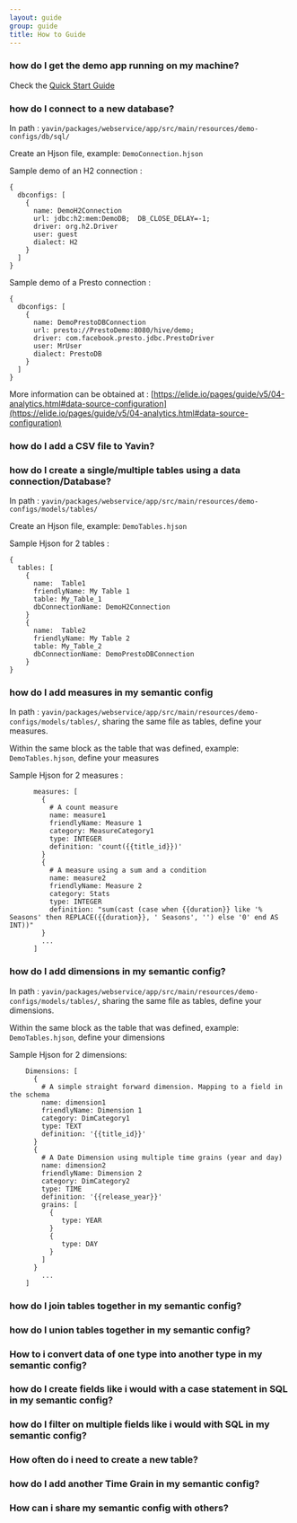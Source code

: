 ```yaml
---
layout: guide
group: guide
title: How to Guide
---
```


### how do I get the demo app running on my machine?

Check the [Quick Start Guide](https://yavin.dev/pages/guide/02-start.html)

### how do I connect to a new database?

In path : ```yavin/packages/webservice/app/src/main/resources/demo-configs/db/sql/```

Create an Hjson file, example: ```DemoConnection.hjson```

Sample demo of an H2 connection :
```
{
  dbconfigs: [
    {
      name: DemoH2Connection
      url: jdbc:h2:mem:DemoDB;  DB_CLOSE_DELAY=-1;
      driver: org.h2.Driver
      user: guest
      dialect: H2
    }
  ]
}

```
Sample demo of a Presto connection :  
```
{
  dbconfigs: [
    {
      name: DemoPrestoDBConnection
      url: presto://PrestoDemo:8080/hive/demo;
      driver: com.facebook.presto.jdbc.PrestoDriver
      user: MrUser
      dialect: PrestoDB
    }
  ]
}

```
More information can be obtained at : [https://elide.io/pages/guide/v5/04-analytics.html#data-source-configuration](https://elide.io/pages/guide/v5/04-analytics.html#data-source-configuration)


### how do I add a CSV file to Yavin?


### how do I create a single/multiple tables using a data connection/Database?

In path : ```yavin/packages/webservice/app/src/main/resources/demo-configs/models/tables/```

Create an Hjson file, example: ```DemoTables.hjson```

Sample Hjson for 2 tables :

```
{
  tables: [
    {
      name:  Table1
      friendlyName: My Table 1
      table: My_Table_1
      dbConnectionName: DemoH2Connection
    }
    {
      name:  Table2
      friendlyName: My Table 2
      table: My_Table_2
      dbConnectionName: DemoPrestoDBConnection
    }      
}

```

### how do I add measures in my semantic config

In path : ```yavin/packages/webservice/app/src/main/resources/demo-configs/models/tables/```, sharing the same file as tables, define your measures.

Within the same block as the table that was defined, example: ```DemoTables.hjson```, define your measures

Sample Hjson for 2 measures :

```
      measures: [
        {
          # A count measure
          name: measure1
          friendlyName: Measure 1
          category: MeasureCategory1
          type: INTEGER
          definition: 'count({{title_id}})'
        }
        {
          # A measure using a sum and a condition
          name: measure2
          friendlyName: Measure 2
          category: Stats
          type: INTEGER
          definition: "sum(cast (case when {{duration}} like '% Seasons' then REPLACE({{duration}}, ' Seasons', '') else '0' end AS INT))"
        }
        ...
      ]

```

### how do I add dimensions in my semantic config?

In path : ```yavin/packages/webservice/app/src/main/resources/demo-configs/models/tables/```, sharing the same file as tables, define your dimensions.

Within the same block as the table that was defined, example: ```DemoTables.hjson```, define your dimensions

Sample Hjson for 2 dimensions:

```
    Dimensions: [
      {
        # A simple straight forward dimension. Mapping to a field in the schema
        name: dimension1
        friendlyName: Dimension 1
        category: DimCategory1
        type: TEXT
        definition: '{{title_id}}'
      }
      {
        # A Date Dimension using multiple time grains (year and day)
        name: dimension2
        friendlyName: Dimension 2
        category: DimCategory2
        type: TIME
        definition: '{{release_year}}'
        grains: [
          {
             type: YEAR
          }
          {
             type: DAY
          }
        ]
      }
        ...
    ]

```


### how do I join tables together in my semantic config?


### how do I union tables together in my semantic config?


### How to i convert data of one type into another type in my semantic config?


### how do I create fields like i would with a case statement in SQL in my semantic config?


### how do I filter on multiple fields like i would with SQL in my semantic config?


### How often do i need to create a new table?


### how do I add another Time Grain in my semantic config?


### How can i share my semantic config with others?
